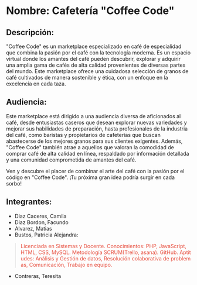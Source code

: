 # Nombre: Cafetería "Coffee Code"

## Descripción:

"Coffee Code" es un marketplace especializado en café de especialidad que combina la pasión por el café con la tecnología moderna. Es un espacio virtual donde los amantes del café pueden descubrir, explorar y adquirir una amplia gama de cafés de alta calidad provenientes de diversas partes del mundo. Este marketplace ofrece una cuidadosa selección de granos de café cultivados de manera sostenible y ética, con un enfoque en la excelencia en cada taza.

## Audiencia:

Este marketplace está dirigido a una audiencia diversa de aficionados al café, desde entusiastas caseros que desean explorar nuevas variedades y mejorar sus habilidades de preparación, hasta profesionales de la industria del café, como baristas y propietarios de cafeterías que buscan abastecerse de los mejores granos para sus clientes exigentes. Además, "Coffee Code" también atrae a aquellos que valoran la comodidad de comprar café de alta calidad en línea, respaldado por información detallada y una comunidad comprometida de amantes del café.

Ven y descubre el placer de combinar el arte del café con la pasión por el código en "Coffee Code". ¡Tu próxima gran idea podría surgir en cada sorbo!

## Integrantes:

- Diaz Caceres, Camila
- Diaz Bordon, Facundo
- Alvarez, Matias
- Bustos, Patricia Alejandra: 
<blockquote><p style="color:#e74c3c; overflow-wrap: break-word; word-break: break-all;white-space: normal;"> Licenciada en Sistemas y Docente. Conocimientos: PHP, JavaScript, HTML, CSS, MySQL. Metodología SCRUM(Trello, asana). GitHub. Aptitudes: Análisis y Gestión de datos, Resolución colaborativa de problemas, Comunicación, Trabajo en equipo.</p></blockquote>


- Contreras, Teresita

